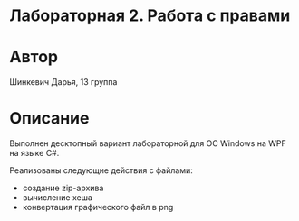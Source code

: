 # Лабораторная 2. Работа с правами

# Автор
Шинкевич Дарья, 13 группа  
# Описание
Выполнен десктопный вариант лабораторной для ОС Windows на WPF на языке C#.  
  
Реализованы следующие действия с файлами: 
* создание zip-архива
* вычисление хеша 
* конвертация графического файл в png
